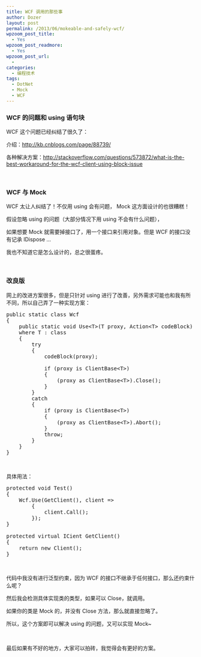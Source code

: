 ```yaml
---
title: WCF 调用的那些事
author: Dozer
layout: post
permalink: /2013/06/mokeable-and-safely-wcf/
wpzoom_post_title:
  - Yes
wpzoom_post_readmore:
  - Yes
wpzoom_post_url:
  - 
categories:
  - 编程技术
tags:
  - DotNet
  - Mock
  - WCF
---
```


### <span id="WCF_using">WCF 的问题和 using 语句块</span>

WCF 这个问题已经纠结了很久了：

介绍：<a href="http://kb.cnblogs.com/page/88739/" target="_blank">http://kb.cnblogs.com/page/88739/</a>

各种解决方案：<a href="http://stackoverflow.com/questions/573872/what-is-the-best-workaround-for-the-wcf-client-using-block-issue" target="_blank">http://stackoverflow.com/questions/573872/what-is-the-best-workaround-for-the-wcf-client-using-block-issue</a>

<!--more-->

&nbsp;

### <span id="WCF_Mock">WCF 与 Mock</span>

WCF 太让人纠结了！不仅用 using 会有问题， Mock 这方面设计的也很糟糕！

假设忽略 using 的问题（大部分情况下用 using 不会有什么问题），

如果想要 Mock 就需要掉接口了，用一个接口来引用对象。但是 WCF 的接口没有记承 IDispose …

我也不知道它是怎么设计的，总之很蛋疼。

&nbsp;

### <span id="i">改良版</span>

网上的改进方案很多，但是只针对 using 进行了改善，另外需求可能也和我有所不同，所以自己弄了一种实现方案：

<pre class="lang:c# decode:true">public static class Wcf
{
    public static void Use&lt;T&gt;(T proxy, Action&lt;T&gt; codeBlock)
    where T : class
    {
        try
        {
            codeBlock(proxy);

            if (proxy is ClientBase&lt;T&gt;)
            {
                (proxy as ClientBase&lt;T&gt;).Close();
            }
        }
        catch
        {
            if (proxy is ClientBase&lt;T&gt;)
            {
                (proxy as ClientBase&lt;T&gt;).Abort();
            }
            throw;
        }
    }
}</pre>

&nbsp;

具体用法：

<pre class="lang:c# decode:true">protected void Test()
{
    Wcf.Use(GetClient(), client =&gt;
        {
            client.Call();
        });
}

protected virtual ICient GetClient()
{
    return new Client();
}</pre>

&nbsp;

代码中我没有进行泛型约束，因为 WCF 的接口不继承于任何接口，那么还约束什么呢？

然后我会检测具体实现类的类型，如果可以 Close，就调用。

如果你的类是 Mock 的，并没有 Close 方法，那么就直接忽略了。

所以，这个方案即可以解决 using 的问题，又可以实现 Mock~

&nbsp;

最后如果有不好的地方，大家可以拍砖，我觉得会有更好的方案。
